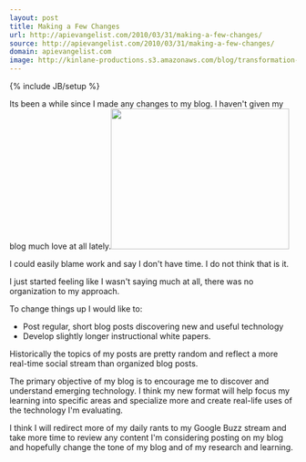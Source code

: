 ```yaml
---
layout: post
title: Making a Few Changes
url: http://apievangelist.com/2010/03/31/making-a-few-changes/
source: http://apievangelist.com/2010/03/31/making-a-few-changes/
domain: apievangelist.com
image: http://kinlane-productions.s3.amazonaws.com/blog/transformation-and-change.png
---
```

{% include JB/setup %}<p>Its been a while since I made any changes to my blog. I haven't given my blog much love at all lately.<img class="alignright" title="Transformation and Change" src="http://kinlane-productions.s3.amazonaws.com/blog/transformation-and-change.png" alt="" width="313" height="247" /><p></p>
I could easily blame work and say I don't have time. I do not think that is it.<p></p>
I just started feeling like I wasn't saying much at all, there was no organization to my approach.<p></p>
To change things up I would like to:
<ul class="mainlist">
	<li>Post regular, short blog posts discovering new and useful technology</li>
	<li>Develop slightly longer instructional white papers.</li>
</ul>
Historically the topics of my posts are pretty random and reflect a more real-time social stream than organized blog posts.<p></p>
The primary objective of my blog is to encourage me to discover and understand emerging technology. I think my new format will help focus my learning into specific areas and specialize more and create real-life uses of the technology I'm evaluating.<p></p>
I think I will redirect more of my daily rants to my Google Buzz stream and take more time to review any content I'm considering posting on my blog and hopefully change the tone of my blog and of my research and learning.</p>
